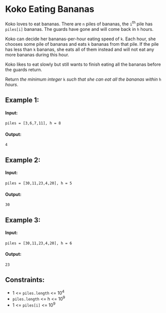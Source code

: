 # Koko Eating Bananas

Koko loves to eat bananas. There are `n` piles of bananas, the `i`<sup>th</sup> pile has `piles[i]` bananas. The guards have gone and will come back in `h` hours.

Koko can decide her bananas-per-hour eating speed of `k`. Each hour, she chooses some pile of bananas and eats `k` bananas from that pile. If the pile has less than `k` bananas, she eats all of them instead and will not eat any more bananas during this hour.

Koko likes to eat slowly but still wants to finish eating all the bananas before the guards return.

Return *the minimum integer* `k` *such that she can eat all the bananas within* `h` *hours*.

 

## Example 1:

#### Input: 

`piles = [3,6,7,11], h = 8`

#### Output: 

`4`



## Example 2:

#### Input: 

`piles = [30,11,23,4,20], h = 5`

#### Output: 
`30`



## Example 3:

#### Input: 

`piles = [30,11,23,4,20], h = 6`

#### Output: 

`23`
 


## Constraints:
- 1 <= `piles.length` <= 10<sup>4</sup>
- `piles.length` <= h <= 10<sup>9</sup>
- 1 <= `piles[i]` <= 10<sup>9</sup>
